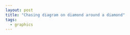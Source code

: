 ```yaml
---
layout: post
title: "Chasing diagram on diamond around a diamond"
tags:
  - graphics
---
```


<canvas id="pentagonCanvas" width="600" height="600"></canvas>
    
<script> 
        const canvas = document.getElementById('pentagonCanvas');
        const ctx = canvas.getContext('2d');
        const centerX = canvas.width / 2;
        const centerY = canvas.height / 2;
        const radiusX = 50;
        const radiusY = 100;

        // Function to calculate a point on the pentagon given an angle
        function getDiamondPoints(centerX, centerY, radiusX, radiusY, rotationAngle = 0) {
            const points = [];
            for (let i = 0; i < 4; i++) {
                const angle = (2 * Math.PI * i / 4) + rotationAngle;
                const x = centerX + radiusX * Math.cos(angle);
                const y = centerY + radiusY * Math.sin(angle);
                points.push({x, y});
            }
            return points;
        }

        // Function to draw a pentagon given a set of points
        function drawPolygon(points) {
            ctx.beginPath();
            ctx.moveTo(points[0].x, points[0].y);
            for (let i = 1; i < points.length; i++) {
                ctx.lineTo(points[i].x, points[i].y);
            }
            ctx.closePath();
            ctx.stroke();
        }

        // Function to calculate the midpoint of an edge
        function calculateMidpoint(p1, p2) {
            return {
                x: (p1.x + p2.x) / 2,
                y: (p1.y + p2.y) / 2
            };
        }

        // Function to find the vector A and calculate the new center for the translated pentagon
        function findNewDiamondCenter(center, midpoint) {
            const vectorA = {
                x: midpoint.x - center.x,
                y: midpoint.y - center.y
            };
            const newCenter = {
                x: center.x + 2 * vectorA.x,
                y: center.y + 2 * vectorA.y
            };
            return newCenter;
        }

        // Main function to generate the pentagons and draw them
        function generateAndDrawDiamonds() {
            // Original pentagon points
            const originalDiamond = getDiamondPoints(centerX, centerY, radiusX, radiusY);

            // Draw the original pentagon
            ctx.strokeStyle = 'red';
            drawPolygon(originalDiamond);
            drawChasingPolygon(originalDiamond, 40);

            // Loop through each edge of the original pentagon
            for (let i = 0; i < originalDiamond.length; i++) {
                const p1 = originalDiamond[i];
                const p2 = originalDiamond[(i + 1) % originalDiamond.length];

                const angle =  -90 * Math.PI/180;

                // Calculate the midpoint of the edge
                const midpoint = calculateMidpoint(p1, p2);

                // Find the center of the new pentagon
                const newCenter = findNewDiamondCenter({x: centerX, y: centerY}, midpoint);

                // Draw the new pentagon rotated by the edge angle
                ctx.strokeStyle = 'blue';
                const rotatedDiamond = getDiamondPoints(newCenter.x, newCenter.y, radiusX, radiusY, angle);
                drawPolygon(rotatedDiamond);
                drawChasingPolygon(rotatedDiamond, 40);
            }
        }

    function drawDiamond(points) {
        let edges = [];
        ctx.beginPath();
        for (let i = 0; i < points.length; i++) {
            const startPoint = points[i];
            const endPoint = points[(i + 1) % points.length]; // Connect the last point to the first
            ctx.moveTo(startPoint.x, startPoint.y);
            ctx.lineTo(endPoint.x, endPoint.y);
            edges.push([startPoint, endPoint]);
        }
        ctx.stroke();
        return edges;
    }

    // Function to calculate the next pentagon's points
    function getNextDiamondPoints(previousEdges) {
        let newPoints = [];

        // For each edge, calculate a point 1/10th along the line
        for (let i = 0; i < previousEdges.length; i++) {
            const startPoint = previousEdges[i][0];
            const endPoint = previousEdges[i][1];

            // Calculate 1/10th point along the line
            const newPoint = {
                x: startPoint.x + (endPoint.x - startPoint.x) * 0.1,
                y: startPoint.y + (endPoint.y - startPoint.y) * 0.1
            };
            newPoints.push(newPoint);
        }

        return newPoints;
    }

    // Function to create the pentagons iteratively
    function drawChasingPolygon(initialPoints, iterations) {
        let currentPoints = initialPoints;
        for (let i = 0; i < iterations; i++) {
            const edges = drawDiamond(currentPoints);
            //pentagonsEdges.push(edges); // Store the edges
            currentPoints = getNextDiamondPoints(edges); // Calculate the next pentagon's points
        }
    }

    generateAndDrawDiamonds();
</script>
